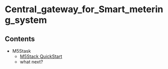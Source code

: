 # Central_gateway_for_Smart_metering_system

## Contents

- M5Stask
    - [M5Stack QuickStart](./Docs/m5stack_quickstart.md)
    - what next?